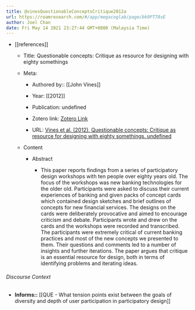 ```yaml
---
title: @vinesQuestionableConceptsCritique2012a
url: https://roamresearch.com/#/app/megacoglab/page/bk9PT78sE
author: Joel Chan
date: Fri May 14 2021 23:27:44 GMT+0800 (Malaysia Time)
---
```


- [[references]]

    - Title: Questionable concepts: Critique as resource for designing with eighty somethings

    - Meta:

        - Authored by:: [[John Vines]]

        - Year: [[2012]]

        - Publication: undefined

        - Zotero link: [Zotero Link](zotero://select/items/7_WBGHHZM6)

        - URL: [Vines et al. (2012). Questionable concepts: Critique as resource for designing with eighty somethings. undefined](https://doi.org/10.1145/2207676.2208567)

    - Content

        - Abstract

            - This paper reports findings from a series of participatory design workshops with ten people over eighty years old. The focus of the workshops was new banking technologies for the older old. Participants were asked to discuss their current experiences of banking and given packs of concept cards which contained design sketches and brief outlines of concepts for new financial services. The designs on the cards were deliberately provocative and aimed to encourage criticism and debate. Participants wrote and drew on the cards and the workshops were recorded and transcribed. The participants were extremely critical of current banking practices and most of the new concepts we presented to them. Their questions and comments led to a number of insights and further iterations. The paper argues that critique is an essential resource for design, both in terms of identifying problems and iterating ideas.

###### Discourse Context

- **Informs::** [[QUE - What tension points exist between the goals of diversity and depth of user participation in participatory design]]
